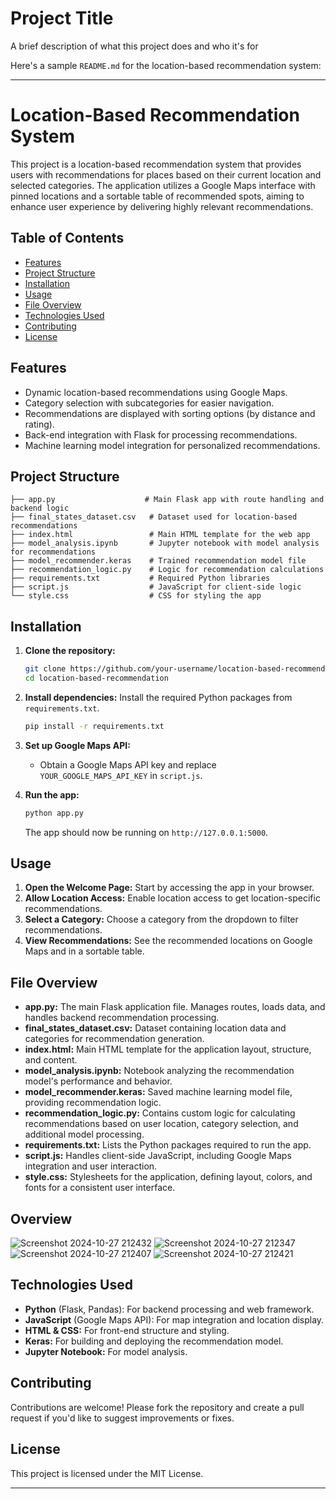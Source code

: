 
# Project Title

A brief description of what this project does and who it's for

Here's a sample `README.md` for the location-based recommendation system:

---

# Location-Based Recommendation System

This project is a location-based recommendation system that provides users with recommendations for places based on their current location and selected categories. The application utilizes a Google Maps interface with pinned locations and a sortable table of recommended spots, aiming to enhance user experience by delivering highly relevant recommendations.

## Table of Contents

- [Features](#features)
- [Project Structure](#project-structure)
- [Installation](#installation)
- [Usage](#usage)
- [File Overview](#file-overview)
- [Technologies Used](#technologies-used)
- [Contributing](#contributing)
- [License](#license)

## Features

- Dynamic location-based recommendations using Google Maps.
- Category selection with subcategories for easier navigation.
- Recommendations are displayed with sorting options (by distance and rating).
- Back-end integration with Flask for processing recommendations.
- Machine learning model integration for personalized recommendations.

## Project Structure

```plaintext
├── app.py                    # Main Flask app with route handling and backend logic
├── final_states_dataset.csv   # Dataset used for location-based recommendations
├── index.html                 # Main HTML template for the web app
├── model_analysis.ipynb       # Jupyter notebook with model analysis for recommendations
├── model_recommender.keras    # Trained recommendation model file
├── recommendation_logic.py    # Logic for recommendation calculations
├── requirements.txt           # Required Python libraries
├── script.js                  # JavaScript for client-side logic
└── style.css                  # CSS for styling the app
```

## Installation

1. **Clone the repository:**
   ```bash
   git clone https://github.com/your-username/location-based-recommendation.git
   cd location-based-recommendation
   ```

2. **Install dependencies:**
   Install the required Python packages from `requirements.txt`.
   ```bash
   pip install -r requirements.txt
   ```

3. **Set up Google Maps API:**
   - Obtain a Google Maps API key and replace `YOUR_GOOGLE_MAPS_API_KEY` in `script.js`.
   
4. **Run the app:**
   ```bash
   python app.py
   ```
   The app should now be running on `http://127.0.0.1:5000`.

## Usage

1. **Open the Welcome Page:** Start by accessing the app in your browser.
2. **Allow Location Access:** Enable location access to get location-specific recommendations.
3. **Select a Category:** Choose a category from the dropdown to filter recommendations.
4. **View Recommendations:** See the recommended locations on Google Maps and in a sortable table.

## File Overview

- **app.py:** The main Flask application file. Manages routes, loads data, and handles backend recommendation processing.
- **final_states_dataset.csv:** Dataset containing location data and categories for recommendation generation.
- **index.html:** Main HTML template for the application layout, structure, and content.
- **model_analysis.ipynb:** Notebook analyzing the recommendation model's performance and behavior.
- **model_recommender.keras:** Saved machine learning model file, providing recommendation logic.
- **recommendation_logic.py:** Contains custom logic for calculating recommendations based on user location, category selection, and additional model processing.
- **requirements.txt:** Lists the Python packages required to run the app.
- **script.js:** Handles client-side JavaScript, including Google Maps integration and user interaction.
- **style.css:** Stylesheets for the application, defining layout, colors, and fonts for a consistent user interface.

## Overview
![Screenshot 2024-10-27 212432](https://github.com/user-attachments/assets/d6c24d5b-4077-4907-b95d-247a3a4f474a)
![Screenshot 2024-10-27 212347](https://github.com/user-attachments/assets/e000e72c-142a-4916-8705-f33dd4179233)
![Screenshot 2024-10-27 212407](https://github.com/user-attachments/assets/9561cdef-ca1d-4927-ab19-0db7b81ec3e4)
![Screenshot 2024-10-27 212421](https://github.com/user-attachments/assets/62aaa24a-feb2-43c9-9676-ced7eb48f15b)


## Technologies Used

- **Python** (Flask, Pandas): For backend processing and web framework.
- **JavaScript** (Google Maps API): For map integration and location display.
- **HTML & CSS:** For front-end structure and styling.
- **Keras:** For building and deploying the recommendation model.
- **Jupyter Notebook:** For model analysis.

## Contributing

Contributions are welcome! Please fork the repository and create a pull request if you'd like to suggest improvements or fixes.

## License

This project is licensed under the MIT License.

---
